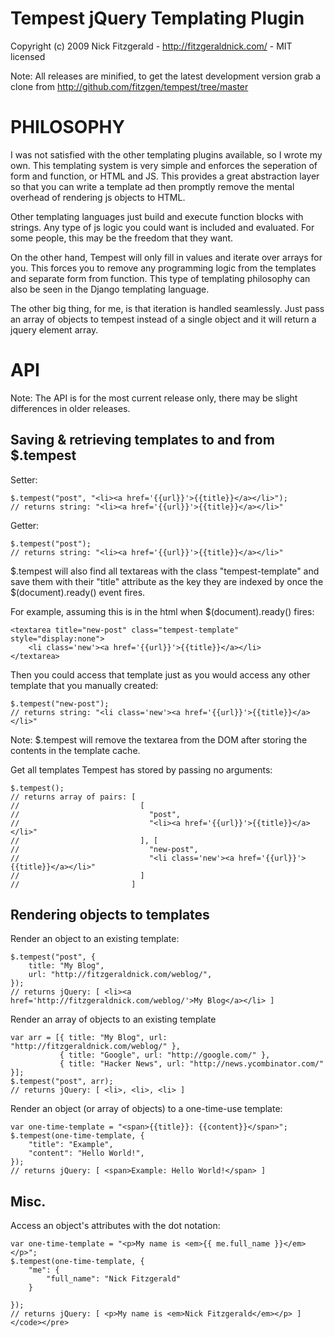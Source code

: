 Tempest jQuery Templating Plugin
================================

Copyright (c) 2009 Nick Fitzgerald - http://fitzgeraldnick.com/ - MIT licensed

Note: All releases are minified, to get the latest development version grab a clone from http://github.com/fitzgen/tempest/tree/master

PHILOSOPHY
==========

I was not satisfied with the other templating plugins available, so I wrote my own. This templating system is very simple and enforces the seperation of form and function, or HTML and JS. This provides a great abstraction layer so that you can write a template ad then promptly remove the mental overhead of rendering js objects to HTML.

Other templating languages just build and execute function blocks with strings. Any type of js logic you could want is included and evaluated. For some people, this may be the freedom that they want.

On the other hand, Tempest will only fill in values and iterate over arrays for you. This forces you to remove any programming logic from the templates and separate form from function. This type of templating philosophy can also be seen in the Django templating language.

The other big thing, for me, is that iteration is handled seamlessly. Just pass an array of objects to tempest instead of a single object and it will return a jquery element array.

API
===

Note: The API is for the most current release only, there may be slight differences in older releases.

Saving & retrieving templates to and from $.tempest
---------------------------------------------------

Setter:

    $.tempest("post", "<li><a href='{{url}}'>{{title}}</a></li>");
    // returns string: "<li><a href='{{url}}'>{{title}}</a></li>"

Getter:

    $.tempest("post");
    // returns string: "<li><a href='{{url}}'>{{title}}</a></li>"


$.tempest will also find all textareas with the class "tempest-template" and save them with their "title" attribute as the key they are indexed by once the $(document).ready() event fires.

For example, assuming this is in the html when $(document).ready() fires:

    <textarea title="new-post" class="tempest-template" style="display:none">
        <li class='new'><a href='{{url}}'>{{title}}</a></li>
    </textarea>

Then you could access that template just as you would access any other template that you manually created:

    $.tempest("new-post");
    // returns string: "<li class='new'><a href='{{url}}'>{{title}}</a></li>"

Note: $.tempest will remove the textarea from the DOM after storing the contents in the template cache.

Get all templates Tempest has stored by passing no arguments:

    $.tempest();
    // returns array of pairs: [ 
    //                           [ 
    //                             "post", 
    //                             "<li><a href='{{url}}'>{{title}}</a></li>" 
    //                           ], [ 
    //                             "new-post", 
    //                             "<li class='new'><a href='{{url}}'>{{title}}</a></li>" 
    //                           ] 
    //                         ]

Rendering objects to templates
------------------------------

Render an object to an existing template:

    $.tempest("post", { 
        title: "My Blog",
        url: "http://fitzgeraldnick.com/weblog/",
    });
    // returns jQuery: [ <li><a href='http://fitzgeraldnick.com/weblog/'>My Blog</a></li> ]

Render an array of objects to an existing template

    var arr = [{ title: "My Blog", url: "http://fitzgeraldnick.com/weblog/" },
               { title: "Google", url: "http://google.com/" },
               { title: "Hacker News", url: "http://news.ycombinator.com/" }];
    $.tempest("post", arr);
    // returns jQuery: [ <li>, <li>, <li> ]

Render an object (or array of objects) to a one-time-use template:

    var one-time-template = "<span>{{title}}: {{content}}</span>";
    $.tempest(one-time-template, {
        "title": "Example", 
        "content": "Hello World!",
    });
    // returns jQuery: [ <span>Example: Hello World!</span> ]

Misc.
-----

Access an object's attributes with the dot notation:

    var one-time-template = "<p>My name is <em>{{ me.full_name }}</em></p>";
    $.tempest(one-time-template, {
        "me": {
            "full_name": "Nick Fitzgerald"
        }

    });
    // returns jQuery: [ <p>My name is <em>Nick Fitzgerald</em></p> ]</code></pre>
